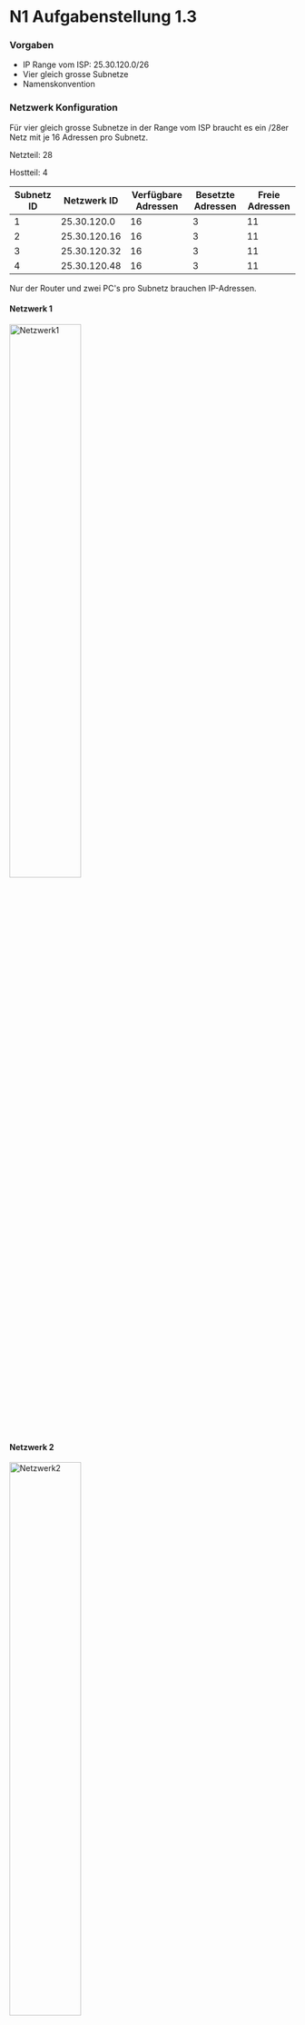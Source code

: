 # N1 Aufgabenstellung 1.3

### Vorgaben 
- IP Range vom ISP: 25.30.120.0/26
- Vier gleich grosse Subnetze
- Namenskonvention

### Netzwerk Konfiguration
Für vier gleich grosse Subnetze in der Range vom ISP braucht es ein /28er Netz mit je 16 Adressen pro Subnetz. 

Netzteil: 28

Hostteil: 4


| Subnetz ID | Netzwerk ID  | Verfügbare Adressen | Besetzte Adressen | Freie Adressen |
| ---------- | ------------ | ------------------- | ----------------- | -------------- |
| 1          | 25.30.120.0  | 16                  | 3                 | 11             |
| 2          | 25.30.120.16 | 16                  | 3                 | 11             |
| 3          | 25.30.120.32 | 16                  | 3                 | 11             |
| 4          | 25.30.120.48 | 16                  | 3                 | 11             |

Nur der Router und zwei PC's pro Subnetz brauchen IP-Adressen. 

#### Netzwerk 1
<img width=50% height=50% alt="Netzwerk1" src="https://github.com/user-attachments/assets/70db611c-54a0-41c6-b99f-90bc7e2bd7bd">

#### Netzwerk 2
<img width=50% height=50% alt="Netzwerk2" src="https://github.com/user-attachments/assets/4dd0cf24-a16b-43ef-b410-d8bde7a9d945">

#### Netzwerk 3
<img width=50% height=50% alt="Netzwerk3" src="https://github.com/user-attachments/assets/91272eb5-c9f0-4855-ae14-9284c79a33b0">

#### Netzwerk 4
<img width=50% height=50% alt="Netzwerk4" src="https://github.com/user-attachments/assets/fa97c2a6-7c01-4777-b7e1-567a63ecba0c">

### PC Konfiguration

| ID  | Name  | IP-Adresse   | CIDR |
| --- | ----- | ------------ | ---- |
| 1   | PC-2  | 25.30.120.2  | 28   |
| 2   | PC-3  | 25.30.120.3  | 28   |
| 3   | PC-18 | 25.30.120.18 | 28   |
| 4   | PC-19 | 25.30.120.19 | 28   |
| 5   | PC-34 | 25.30.120.34 | 28   |
| 6   | PC-35 | 25.30.120.35 | 28   |
| 7   | PC-50 | 25.30.120.50 | 28   |
| 8   | PC-51 | 25.30.120.51 | 28   |


<img width=50% height=50% alt="PCconfig" src="https://github.com/user-attachments/assets/87842bdd-6af5-4417-a46f-6014fbfff518">
Auf diesem Bild sieht man die Konfiguration von PC-2. 

Der Gateway und die Netzmaske sind die Felder, die gleich bleiben. Die IP ändert sich von PC zu PC. 

<img width=50% height=50% alt="Pingtest" src="https://github.com/user-attachments/assets/d4efd72f-dc4e-4b68-afe2-1634d89762ec">

Um zu beweisen, dass das Netz funktioniert hier ein Bild. 

### Fragen 
- Wieviele freie IP-Adressen gibt es in der Abteilung **Buchhaltung**.
- Ist ein mögliches Wachstum der Firma berücksichtigt?
- Ist das Netzwerk-Design sinnvoll?
- Gibt es Verbesserungsvorschläge bzgl. Netzwerk-Design?
- Welche zusätzlichen Informationen wären nützlich, um für dieses Netzwerk-Design einen Optimierungsvorschlag auszuarbeiten?

### Antworten
- Die Abteilung Buchhaltung hat 11 freie IP-Adressen. 
- Grundsätzlich schon, weil noch freie IP-Adressen verfügbar sind. 
- Ja, jede Abteilung hat ihr Subnetz und alles ist ordentlich gegliedert. 
- Nein. Für eine simple Firma ist das ein gutes Netzwerk. 
- Wie viel Mitarbeiter pro Jahr neu in die Firma kommen. 
